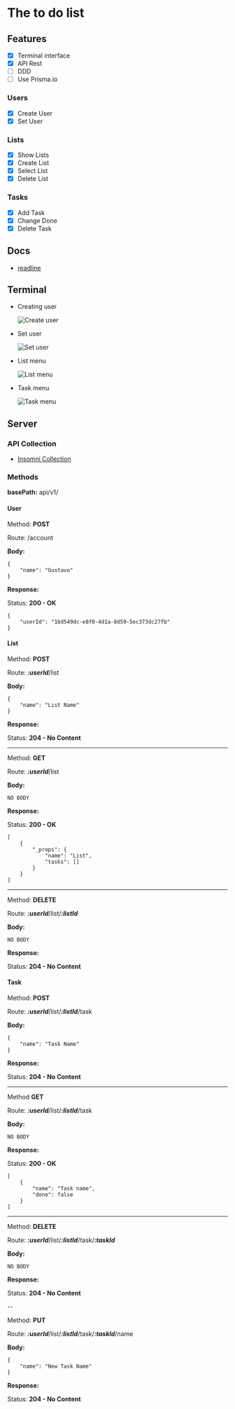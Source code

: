# The to do list

## Features

- [x] Terminal interface
- [x] API Rest
- [ ] DDD
- [ ] Use Prisma.io

### Users

- [x] Create User
- [x] Set User

### Lists

- [x] Show Lists
- [x] Create List
- [x] Select List
- [x] Delete List

### Tasks

- [x] Add Task
- [x] Change Done
- [x] Delete Task

## Docs

- [readline](https://nodejs.org/en/knowledge/command-line/how-to-prompt-for-command-line-input/)

## Terminal

- Creating user

  ![Create user](./assets/1%20-%20Create%20user.png)

- Set user

  ![Set user](./assets/2%20-%20Set%20user.png)

- List menu

  ![List menu](./assets/3%20-%20List%20menu.png)

- Task menu

  ![Task menu](./assets/4%20-%20Task%20menu.png)

## Server

### API Collection

- [Insomni Collection](./assets/api_Collection.json)

### Methods

**basePath:** api/v1/

#### User

Method: **POST**

Route: /account

**Body:**

```
{
	"name": "Gustavo"
}
```

**Response:**

Status: **200 - OK**

```
{
	"userId": "1bd549dc-e8f0-4d1a-8d59-5ec373dc27fb"
}
```

#### List

Method: **POST**

Route: **_:userId_**/list

**Body:**

```
{
	"name": "List Name"
}
```

**Response:**

Status: **204 - No Content**

---

Method: **GET**

Route: **_:userId_**/list

**Body:**

```
NO BODY
```

**Response:**

Status: **200 - OK**

```
[
	{
		"_props": {
			"name": "List",
			"tasks": []
		}
	}
]
```

---

Method: **DELETE**

Route: **_:userId_**/list/**_:listId_**

**Body:**

```
NO BODY
```

**Response:**

Status: **204 - No Content**

#### Task

Method: **POST**

Route: **_:userId_**/list/**_:listId_**/task

**Body:**

```
{
	"name": "Task Name"
}
```

**Response:**

Status: **204 - No Content**

---

Method **GET**

Route: **_:userId_**/list/**_:listId_**/task

**Body:**

```
NO BODY
```

**Response:**

Status: **200 - OK**

```
[
	{
		"name": "Task name",
		"done": false
	}
]
```

---

Method: **DELETE**

Route: **_:userId_**/list/**_:listId_**/task/**_:taskId_**

**Body:**

```
NO BODY
```

**Response:**

Status: **204 - No Content**

--

Method: **PUT**

Route: **_:userId_**/list/**_:listId_**/task/**_:taskId_**/name

**Body:**

```
{
	"name": "New Task Name"
}
```

**Response:**

Status: **204 - No Content**
